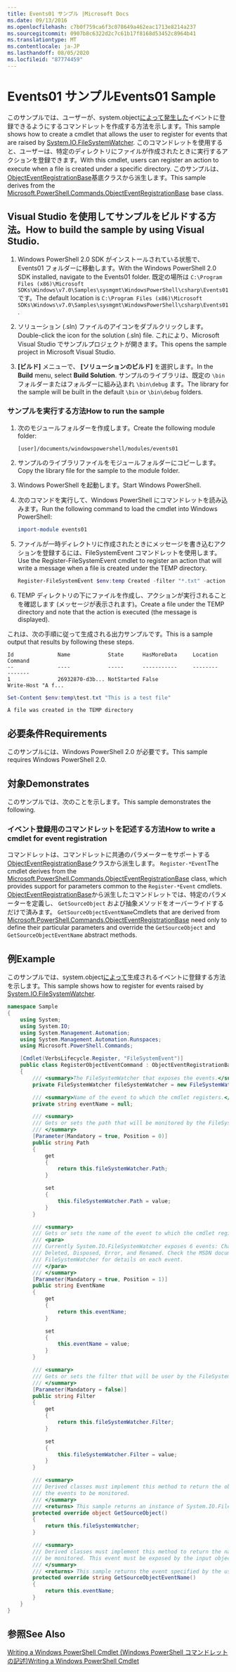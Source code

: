 ```yaml
---
title: Events01 サンプル |Microsoft Docs
ms.date: 09/13/2016
ms.openlocfilehash: c7b0f759ca6f3c078649a462eac1713e8214a237
ms.sourcegitcommit: 0907b8c6322d2c7c61b17f8168d53452c8964b41
ms.translationtype: MT
ms.contentlocale: ja-JP
ms.lasthandoff: 08/05/2020
ms.locfileid: "87774459"
---
```

# <a name="events01-sample"></a><span data-ttu-id="c8e6c-102">Events01 サンプル</span><span class="sxs-lookup"><span data-stu-id="c8e6c-102">Events01 Sample</span></span>

<span data-ttu-id="c8e6c-103">このサンプルでは、ユーザーが、system.object[によって発生した](/dotnet/api/System.IO.FileSystemWatcher)イベントに登録できるようにするコマンドレットを作成する方法を示します。</span><span class="sxs-lookup"><span data-stu-id="c8e6c-103">This sample shows how to create a cmdlet that allows the user to register for events that are raised by [System.IO.FileSystemWatcher](/dotnet/api/System.IO.FileSystemWatcher).</span></span>
<span data-ttu-id="c8e6c-104">このコマンドレットを使用すると、ユーザーは、特定のディレクトリにファイルが作成されたときに実行するアクションを登録できます。</span><span class="sxs-lookup"><span data-stu-id="c8e6c-104">With this cmdlet, users can register an action to execute when a file is created under a specific directory.</span></span>
<span data-ttu-id="c8e6c-105">このサンプルは、 [ObjectEventRegistrationBase](/dotnet/api/Microsoft.PowerShell.Commands.ObjectEventRegistrationBase)基底クラスから派生します。</span><span class="sxs-lookup"><span data-stu-id="c8e6c-105">This sample derives from the [Microsoft.PowerShell.Commands.ObjectEventRegistrationBase](/dotnet/api/Microsoft.PowerShell.Commands.ObjectEventRegistrationBase) base class.</span></span>

## <a name="how-to-build-the-sample-by-using-visual-studio"></a><span data-ttu-id="c8e6c-106">Visual Studio を使用してサンプルをビルドする方法。</span><span class="sxs-lookup"><span data-stu-id="c8e6c-106">How to build the sample by using Visual Studio.</span></span>

1. <span data-ttu-id="c8e6c-107">Windows PowerShell 2.0 SDK がインストールされている状態で、Events01 フォルダーに移動します。</span><span class="sxs-lookup"><span data-stu-id="c8e6c-107">With the Windows PowerShell 2.0 SDK installed, navigate to the Events01 folder.</span></span>
   <span data-ttu-id="c8e6c-108">既定の場所は `C:\Program Files (x86)\Microsoft SDKs\Windows\v7.0\Samples\sysmgmt\WindowsPowerShell\csharp\Events01` です。</span><span class="sxs-lookup"><span data-stu-id="c8e6c-108">The default location is `C:\Program Files (x86)\Microsoft SDKs\Windows\v7.0\Samples\sysmgmt\WindowsPowerShell\csharp\Events01`.</span></span>

2. <span data-ttu-id="c8e6c-109">ソリューション (.sln) ファイルのアイコンをダブルクリックします。</span><span class="sxs-lookup"><span data-stu-id="c8e6c-109">Double-click the icon for the solution (.sln) file.</span></span>
   <span data-ttu-id="c8e6c-110">これにより、Microsoft Visual Studio でサンプルプロジェクトが開きます。</span><span class="sxs-lookup"><span data-stu-id="c8e6c-110">This opens the sample project in Microsoft Visual Studio.</span></span>

3. <span data-ttu-id="c8e6c-111">**[ビルド]** メニューで、 **[ソリューションのビルド]** を選択します。</span><span class="sxs-lookup"><span data-stu-id="c8e6c-111">In the **Build** menu, select **Build Solution**.</span></span>
   <span data-ttu-id="c8e6c-112">サンプルのライブラリは、既定の `\bin` フォルダーまたはフォルダーに組み込まれ `\bin\debug` ます。</span><span class="sxs-lookup"><span data-stu-id="c8e6c-112">The library for the sample will be built in the default `\bin` or `\bin\debug` folders.</span></span>

### <a name="how-to-run-the-sample"></a><span data-ttu-id="c8e6c-113">サンプルを実行する方法</span><span class="sxs-lookup"><span data-stu-id="c8e6c-113">How to run the sample</span></span>

1. <span data-ttu-id="c8e6c-114">次のモジュールフォルダーを作成します。</span><span class="sxs-lookup"><span data-stu-id="c8e6c-114">Create the following module folder:</span></span>

    `[user]/documents/windowspowershell/modules/events01`

2. <span data-ttu-id="c8e6c-115">サンプルのライブラリファイルをモジュールフォルダーにコピーします。</span><span class="sxs-lookup"><span data-stu-id="c8e6c-115">Copy the library file for the sample to the module folder.</span></span>

3. <span data-ttu-id="c8e6c-116">Windows PowerShell を起動します。</span><span class="sxs-lookup"><span data-stu-id="c8e6c-116">Start Windows PowerShell.</span></span>

4. <span data-ttu-id="c8e6c-117">次のコマンドを実行して、Windows PowerShell にコマンドレットを読み込みます。</span><span class="sxs-lookup"><span data-stu-id="c8e6c-117">Run the following command to load the cmdlet into Windows PowerShell:</span></span>

    ```powershell
    import-module events01
    ```

5. <span data-ttu-id="c8e6c-118">ファイルが一時ディレクトリに作成されたときにメッセージを書き込むアクションを登録するには、FileSystemEvent コマンドレットを使用します。</span><span class="sxs-lookup"><span data-stu-id="c8e6c-118">Use the Register-FileSystemEvent cmdlet to register an action that will write a message when a file is created under the TEMP directory.</span></span>

    ```powershell
    Register-FileSystemEvent $env:temp Created -filter "*.txt" -action { Write-Host "A file was created in the TEMP directory" }
    ```

6. <span data-ttu-id="c8e6c-119">TEMP ディレクトリの下にファイルを作成し、アクションが実行されることを確認します (メッセージが表示されます)。</span><span class="sxs-lookup"><span data-stu-id="c8e6c-119">Create a file under the TEMP directory and note that the action is executed (the message is displayed).</span></span>

<span data-ttu-id="c8e6c-120">これは、次の手順に従って生成される出力サンプルです。</span><span class="sxs-lookup"><span data-stu-id="c8e6c-120">This is a sample output that results by following these steps.</span></span>

```output
Id              Name            State      HasMoreData     Location             Command
--              ----            -----      -----------     --------             -------
1               26932870-d3b... NotStarted False                                 Write-Host "A f...

```

```powershell
Set-Content $env:temp\test.txt "This is a test file"
```

```output
A file was created in the TEMP directory
```

## <a name="requirements"></a><span data-ttu-id="c8e6c-121">必要条件</span><span class="sxs-lookup"><span data-stu-id="c8e6c-121">Requirements</span></span>

<span data-ttu-id="c8e6c-122">このサンプルには、Windows PowerShell 2.0 が必要です。</span><span class="sxs-lookup"><span data-stu-id="c8e6c-122">This sample requires Windows PowerShell 2.0.</span></span>

## <a name="demonstrates"></a><span data-ttu-id="c8e6c-123">対象</span><span class="sxs-lookup"><span data-stu-id="c8e6c-123">Demonstrates</span></span>

<span data-ttu-id="c8e6c-124">このサンプルでは、次のことを示します。</span><span class="sxs-lookup"><span data-stu-id="c8e6c-124">This sample demonstrates the following.</span></span>

### <a name="how-to-write-a-cmdlet-for-event-registration"></a><span data-ttu-id="c8e6c-125">イベント登録用のコマンドレットを記述する方法</span><span class="sxs-lookup"><span data-stu-id="c8e6c-125">How to write a cmdlet for event registration</span></span>

<span data-ttu-id="c8e6c-126">コマンドレットは、コマンドレットに共通のパラメーターをサポートする[ObjectEventRegistrationBase](/dotnet/api/Microsoft.PowerShell.Commands.ObjectEventRegistrationBase)クラスから派生します。 `Register-*Event`</span><span class="sxs-lookup"><span data-stu-id="c8e6c-126">The cmdlet derives from the [Microsoft.PowerShell.Commands.ObjectEventRegistrationBase](/dotnet/api/Microsoft.PowerShell.Commands.ObjectEventRegistrationBase) class, which provides support for parameters common to the `Register-*Event` cmdlets.</span></span>
<span data-ttu-id="c8e6c-127">[ObjectEventRegistrationBase](/dotnet/api/Microsoft.PowerShell.Commands.ObjectEventRegistrationBase)から派生したコマンドレットでは、特定のパラメーターを定義し、 `GetSourceObject` および抽象メソッドをオーバーライドするだけで済みます。 `GetSourceObjectEventName`</span><span class="sxs-lookup"><span data-stu-id="c8e6c-127">Cmdlets that are derived from [Microsoft.PowerShell.Commands.ObjectEventRegistrationBase](/dotnet/api/Microsoft.PowerShell.Commands.ObjectEventRegistrationBase) need only to define their particular parameters and override the `GetSourceObject` and `GetSourceObjectEventName` abstract methods.</span></span>

## <a name="example"></a><span data-ttu-id="c8e6c-128">例</span><span class="sxs-lookup"><span data-stu-id="c8e6c-128">Example</span></span>

<span data-ttu-id="c8e6c-129">このサンプルでは、system.object[によって](/dotnet/api/System.IO.FileSystemWatcher)生成されるイベントに登録する方法を示します。</span><span class="sxs-lookup"><span data-stu-id="c8e6c-129">This sample shows how to register for events raised by [System.IO.FileSystemWatcher](/dotnet/api/System.IO.FileSystemWatcher).</span></span>

```csharp
namespace Sample
{
    using System;
    using System.IO;
    using System.Management.Automation;
    using System.Management.Automation.Runspaces;
    using Microsoft.PowerShell.Commands;

    [Cmdlet(VerbsLifecycle.Register, "FileSystemEvent")]
    public class RegisterObjectEventCommand : ObjectEventRegistrationBase
    {
        /// <summary>The FileSystemWatcher that exposes the events.</summary>
        private FileSystemWatcher fileSystemWatcher = new FileSystemWatcher();

        /// <summary>Name of the event to which the cmdlet registers.</summary>
        private string eventName = null;

        /// <summary>
        /// Gets or sets the path that will be monitored by the FileSystemWatcher.
        /// </summary>
        [Parameter(Mandatory = true, Position = 0)]
        public string Path
        {
            get
            {
                return this.fileSystemWatcher.Path;
            }

            set
            {
                this.fileSystemWatcher.Path = value;
            }
        }

        /// <summary>
        /// Gets or sets the name of the event to which the cmdlet registers.
        /// <para>
        /// Currently System.IO.FileSystemWatcher exposes 6 events: Changed, Created,
        /// Deleted, Disposed, Error, and Renamed. Check the MSDN documentation of
        /// FileSystemWatcher for details on each event.
        /// </para>
        /// </summary>
        [Parameter(Mandatory = true, Position = 1)]
        public string EventName
        {
            get
            {
                return this.eventName;
            }

            set
            {
                this.eventName = value;
            }
        }

        /// <summary>
        /// Gets or sets the filter that will be user by the FileSystemWatcher.
        /// </summary>
        [Parameter(Mandatory = false)]
        public string Filter
        {
            get
            {
                return this.fileSystemWatcher.Filter;
            }

            set
            {
                this.fileSystemWatcher.Filter = value;
            }
        }

        /// <summary>
        /// Derived classes must implement this method to return the object that generates
        /// the events to be monitored.
        /// </summary>
        /// <returns> This sample returns an instance of System.IO.FileSystemWatcher</returns>
        protected override object GetSourceObject()
        {
            return this.fileSystemWatcher;
        }

        /// <summary>
        /// Derived classes must implement this method to return the name of the event to
        /// be monitored. This event must be exposed by the input object.
        /// </summary>
        /// <returns> This sample returns the event specified by the user with the -EventName parameter.</returns>
        protected override string GetSourceObjectEventName()
        {
            return this.eventName;
        }
    }
}
```

## <a name="see-also"></a><span data-ttu-id="c8e6c-130">参照</span><span class="sxs-lookup"><span data-stu-id="c8e6c-130">See Also</span></span>

[<span data-ttu-id="c8e6c-131">Writing a Windows PowerShell Cmdlet (Windows PowerShell コマンドレットの記述)</span><span class="sxs-lookup"><span data-stu-id="c8e6c-131">Writing a Windows PowerShell Cmdlet</span></span>](writing-a-windows-powershell-cmdlet.md)
